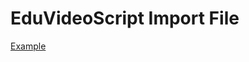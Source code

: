 <!--
author:   Fabian Bär
email: baerfabian@gmx.de

version: 0.0.4

@EduVideoScript.eval

<lia-keep>
  <div style="position:relative; width:100%; padding-bottom:50%; float:left; height:0;">
    <iframe
      src= https://fjangfaragesh.github.io/EduVideoScript/evs.html
      style="border:1px solid #eeeeee; width:100%; height:100%; position:absolute; left:0;"
      onload='this.contentWindow.postMessage(JSON.stringify({"command":"loadCode","code":@0}),"*")'
      allowfullscreen
      >
  </iframe>
</lia-keep>

@end

-->

# EduVideoScript Import File

[Example](https://liascript.github.io/course/?https://fjangfaragesh.github.io/EduVideoScript/liaExample.md)
